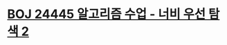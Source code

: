 # [BOJ 24445 알고리즘 수업 - 너비 우선 탐색 2](https://www.acmicpc.net/problem/24445)
<!--tags: bfs, graph, sorting, traversal-->
